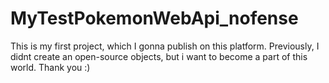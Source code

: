 # MyTestPokemonWebApi_nofense
This is my first project, which I gonna publish on this platform.  Previously, I didnt create an open-source objects, but i want to become a part of this world. Thank you :)
